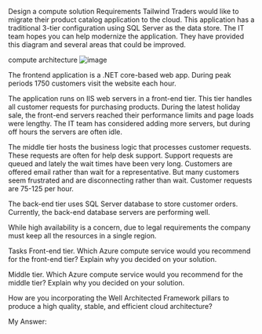 Design a compute solution
Requirements
Tailwind Traders would like to migrate their product catalog application to the cloud. This application has a traditional 3-tier configuration using SQL Server as the data store. The IT team hopes you can help modernize the application. They have provided this diagram and several areas that could be improved.

compute architecture
![image](https://github.com/pratham98k/azure-architecture-case-studies/assets/7745943/8794a4dc-75ac-4d25-9267-e72b90776bf0)


The frontend application is a .NET core-based web app. During peak periods 1750 customers visit the website each hour.

The application runs on IIS web servers in a front-end tier. This tier handles all customer requests for purchasing products. During the latest holiday sale, the front-end servers reached their performance limits and page loads were lengthy. The IT team has considered adding more servers, but during off hours the servers are often idle.

The middle tier hosts the business logic that processes customer requests. These requests are often for help desk support. Support requests are queued and lately the wait times have been very long. Customers are offered email rather than wait for a representative. But many customers seem frustrated and are disconnecting rather than wait. Customer requests are 75-125 per hour.

The back-end tier uses SQL Server database to store customer orders. Currently, the back-end database servers are performing well.

While high availability is a concern, due to legal requirements the company must keep all the resources in a single region.

Tasks
Front-end tier. Which Azure compute service would you recommend for the front-end tier? Explain why you decided on your solution.

Middle tier. Which Azure compute service would you recommend for the middle tier? Explain why you decided on your solution.

How are you incorporating the Well Architected Framework pillars to produce a high quality, stable, and efficient cloud architecture?


My Answer:

